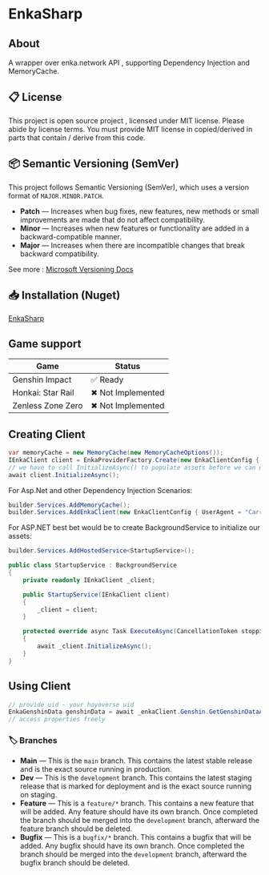 # EnkaSharp
## About
A wrapper over enka.network API , supporting Dependency Injection and MemoryCache.

## 📋 License
This project is open source project , licensed under MIT license. 
Please abide by license terms. You must provide MIT license in copied/derived in parts that contain / derive from this code.

## 📦 Semantic Versioning (SemVer)
This project follows Semantic Versioning (SemVer), which uses a version format of `MAJOR.MINOR.PATCH`.

- **Patch** — Increases when bug fixes, new features, new methods or small improvements are made that do not affect compatibility.
- **Minor** — Increases when new features or functionality are added in a backward-compatible manner.
- **Major** — Increases when there are incompatible changes that break backward compatibility.

See more : [Microsoft Versioning Docs](https://learn.microsoft.com/en-us/dotnet/csharp/versioning#authoring-libraries)

## 📥 Installation (Nuget)
[EnkaSharp](https://www.nuget.org/packages/EnkaSharp)
## Game support

| Game              | Status            |
|-------------------|-------------------|
| Genshin Impact    | ✅ Ready           | 
| Honkai: Star Rail | ✖ Not Implemented |  
| Zenless Zone Zero | ✖ Not Implemented |

## Creating Client
```csharp
var memoryCache = new MemoryCache(new MemoryCacheOptions());
IEnkaClient client = EnkaProviderFactory.Create(new EnkaClientConfig { UserAgent = "Carried-Api-Test"} , memoryCache);
// we have to call InitializeAsync() to populate assets before we can use EnkaClient
await client.InitializeAsync();
```

For Asp.Net and other Dependency Injection Scenarios:
```csharp
builder.Services.AddMemoryCache();
builder.Services.AddEnkaClient(new EnkaClientConfig { UserAgent = "Carried-Api-Test"});
```
For ASP.NET best bet would be to create BackgroundService to initialize our assets:
```csharp
builder.Services.AddHostedService<StartupService>();
```

```csharp
public class StartupService : BackgroundService
{
    private readonly IEnkaClient _client;

    public StartupService(IEnkaClient client)
    {
        _client = client;
    }

    protected override async Task ExecuteAsync(CancellationToken stoppingToken)
    {
        await _client.InitializeAsync();
    }
}
```

## Using Client
```csharp
// provide uid - your hoyoverse uid
EnkaGenshinData genshinData = await _enkaClient.Genshin.GetGenshinDataAsync(uid);
// access properties freely
```

### 🏷️ Branches
- **Main** — This is the `main` branch. This contains the latest stable release and is the exact source running in production.
- **Dev** — This is the `development` branch. This contains the latest staging release that is marked for deployment and is the exact source running on staging.
- **Feature** — This is a `feature/*` branch. This contains a new feature that will be added. Any feature should have its own branch. Once completed the branch should be merged into the `development` branch, afterward the feature branch should be deleted.
- **Bugfix** — This is a `bugfix/*` branch. This contains a bugfix that will be added. Any bugfix should have its own branch. Once completed the branch should be merged into the `development` branch, afterward the bugfix branch should be deleted.
